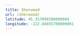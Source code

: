 ```yaml
---
title: Sherwood
url: /sherwood/
latitude: 45.357098300000004
longitude: -122.84035700000001
---
```

